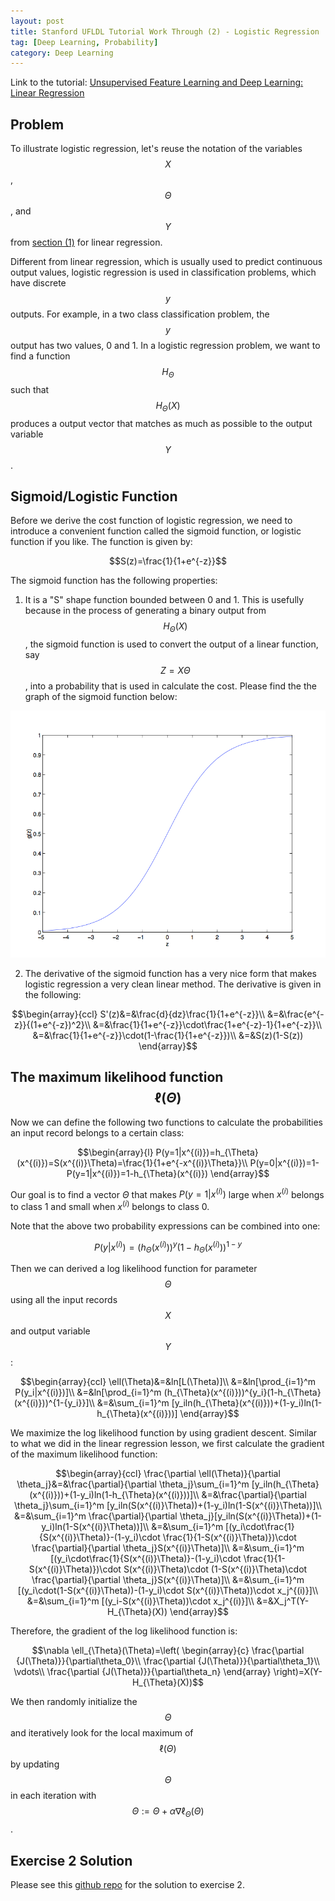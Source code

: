 ```yaml
---
layout: post
title: Stanford UFLDL Tutorial Work Through (2) - Logistic Regression
tag: [Deep Learning, Probability]
category: Deep Learning
---
```


Link to the tutorial: [Unsupervised Feature Learning and Deep Learning: Linear Regression](http://ufldl.stanford.edu/tutorial/supervised/LogisticRegression/)

## Problem

To illustrate logistic regression, let's reuse the notation of the variables $$X$$, $$\Theta$$, and $$Y$$ from [section (1)](https://andylikescodes.github.io/deep%20learning/2017/06/17/Stanford-UFLDL-Tutorial-Work-Through-(1)/) for linear regression.

Different from linear regression, which is usually used to predict continuous output values, logistic regression is used in classification problems, which have discrete $$y$$ outputs. For example, in a two class classification problem, the $$y$$ output has two values, 0 and 1. In a logistic regression problem, we want to find a function $$H_{\Theta}$$ such that $$H_{\Theta}(X)$$ produces a output vector that matches as much as possible to the output variable $$Y$$.

## Sigmoid/Logistic Function

Before we derive the cost function of logistic regression, we need to introduce a convenient function called the sigmoid function, or logistic function if you like. The function is given by:

$$S(z)=\frac{1}{1+e^{-z}}$$

The sigmoid function has the following properties:

1. It is a "S" shape function bounded between 0 and 1. This is usefully because in the process of generating a binary output from $$H_{\Theta}(X)$$, the sigmoid function is used to convert the output of a linear function, say $$Z = X\Theta$$, into a probability that is used in calculate the cost. Please find the the graph of the sigmoid function below:

![sigmoid](/public/img/blog_imgs/sigmoid.png)

2. The derivative of the sigmoid function has a very nice form that makes logistic regression a very clean linear method. The derivative is given in the following:

$$\begin{array}{ccl}
S'(z)&=&\frac{d}{dz}\frac{1}{1+e^{-z}}\\
&=&\frac{e^{-z}}{(1+e^{-z})^2}\\
&=&\frac{1}{1+e^{-z}}\cdot\frac{1+e^{-z}-1}{1+e^{-z}}\\
&=&\frac{1}{1+e^{-z}}\cdot(1-\frac{1}{1+e^{-z}})\\
&=&S(z)(1-S(z))
\end{array}$$

## The maximum likelihood function $$\ell(\Theta)$$

Now we can define the following two functions to calculate the probabilities an input record belongs to a certain class:

$$\begin{array}{l}
P(y=1|x^{(i)})=h_{\Theta}(x^{(i)})=S(x^{(i)}\Theta)=\frac{1}{1+e^{-x^{(i)}\Theta}}\\
P(y=0|x^{(i)})=1-P(y=1|x^{(i)})=1-h_{\Theta}(x^{(i)})
\end{array}$$

Our goal is to find a vector $\Theta$ that makes $P(y=1|x^{(i)})$ large when $x^{(i)}$ belongs to class 1 and small when $x^{(i)}$ belongs to class 0.

Note that the above two probability expressions can be combined into one:

$$P(y|x^{(i)})=(h_{\Theta}(x^{(i)}))^y(1-h_{\Theta}(x^{(i)}))^{1-y}$$

Then we can derived a log likelihood function for parameter $$\Theta$$ using all the input records $$X$$ and output variable $$Y$$:

$$\begin{array}{ccl}
\ell(\Theta)&=&ln[L(\Theta)]\\
&=&ln[\prod_{i=1}^m P(y_i|x^{(i)})]\\
&=&ln[\prod_{i=1}^m (h_{\Theta}(x^{(i)}))^{y_i}(1-h_{\Theta}(x^{(i)}))^{1-{y_i}}]\\
&=&\sum_{i=1}^m [y_iln(h_{\Theta}(x^{(i)}))+(1-y_i)ln(1-h_{\Theta}(x^{(i)}))]
\end{array}$$

We maximize the log likelihood function by using gradient descent. Similar to what we did in the linear regression lesson, we first calculate the gradient of the maximum likelihood function:

$$\begin{array}{ccl}
\frac{\partial \ell(\Theta)}{\partial \theta_j}&=&\frac{\partial}{\partial \theta_j}\sum_{i=1}^m [y_iln(h_{\Theta}(x^{(i)}))+(1-y_i)ln(1-h_{\Theta}(x^{(i)}))]\\
&=&\frac{\partial}{\partial \theta_j}\sum_{i=1}^m [y_iln(S(x^{(i)}\Theta))+(1-y_i)ln(1-S(x^{(i)}\Theta))]\\
&=&\sum_{i=1}^m \frac{\partial}{\partial \theta_j}[y_iln(S(x^{(i)}\Theta))+(1-y_i)ln(1-S(x^{(i)}\Theta))]\\
&=&\sum_{i=1}^m [(y_i\cdot\frac{1}{S(x^{(i)}\Theta)}-(1-y_i)\cdot \frac{1}{1-S(x^{(i)}\Theta)})\cdot \frac{\partial}{\partial \theta_j}S(x^{(i)}\Theta)]\\
&=&\sum_{i=1}^m [(y_i\cdot\frac{1}{S(x^{(i)}\Theta)}-(1-y_i)\cdot \frac{1}{1-S(x^{(i)}\Theta)})\cdot S(x^{(i)}\Theta)\cdot (1-S(x^{(i)}\Theta)\cdot \frac{\partial}{\partial \theta_j}S(x^{(i)}\Theta)]\\
&=&\sum_{i=1}^m [(y_i\cdot(1-S(x^{(i)}\Theta))-(1-y_i)\cdot S(x^{(i)}\Theta))\cdot x_j^{(i)}]\\
&=&\sum_{i=1}^m [(y_i-S(x^{(i)}\Theta))\cdot x_j^{(i)}]\\
&=&X_j^T(Y-H_{\Theta}(X))
\end{array}$$

Therefore, the gradient of the log likelihood function is:

$$\nabla \ell_{\Theta}(\Theta)=\left( \begin{array}{c}
\frac{\partial {J(\Theta)}}{\partial\theta_0}\\
\frac{\partial {J(\Theta)}}{\partial\theta_1}\\
\vdots\\
\frac{\partial {J(\Theta)}}{\partial\theta_n}
\end{array}
\right)=X(Y-H_{\Theta}(X))$$

We then randomly initialize the $$\Theta$$ and iteratively look for the local maximum of $$\ell(\Theta)$$ by updating $$\Theta$$ in each iteration with $$\Theta:=\Theta+\alpha\nabla \ell_{\Theta}(\Theta)$$.

## Exercise 2 Solution

Please see this [github repo](https://github.com/andylikescodes/Stanford_UFLDL_Tutorial_Solutions) for the solution to exercise 2.
